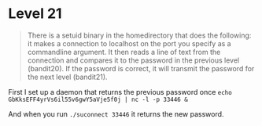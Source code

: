 # Level 21

> There is a setuid binary in the homedirectory that does the following: it makes a connection to localhost on the port you specify as a commandline argument. It then reads a line of text from the connection and compares it to the password in the previous level (bandit20). If the password is correct, it will transmit the password for the next level (bandit21).

First I set up a daemon that returns the previous password once
`echo GbKksEFF4yrVs6il55v6gwY5aVje5f0j | nc -l -p 33446 &`

And when you run `./suconnect 33446` it returns the new password.
